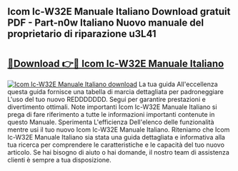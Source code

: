 ## Icom Ic-W32E Manuale Italiano Download gratuit PDF - Part-n0w Italiano Nuovo manuale del proprietario di riparazione u3L41

# <h2><a href="http://dfcgi2.blite.top/?on=Icom+Ic-W32E+Manuale+Italiano">🔗Download 👉🔴 Icom Ic-W32E Manuale Italiano</a></h2>

[![Icom Ic-W32E Manuale Italiano download](https://i.imgur.com/lujVjoI.png)](http://dfcgi2.blite.top/?on=Icom+Ic-W32E+Manuale+Italiano)
La tua guida All'eccellenza questa guida fornisce una tabella di marcia dettagliata per padroneggiare L'uso del tuo nuovo REDDDDDDD. Segui per garantire prestazioni e divertimento ottimali. Note importanti Icom Ic-W32E Manuale Italiano si prega di fare riferimento a tutte le informazioni importanti contenute in questo Manuale. Sperimenta L'efficienza Dell'elenco delle funzionalità mentre usi il tuo nuovo Icom Ic-W32E Manuale Italiano. Riteniamo che Icom Ic-W32E Manuale Italiano sia stata una guida dettagliata e informativa alla tua ricerca per comprendere le caratteristiche e le capacità del tuo nuovo articolo. Se hai bisogno di aiuto o hai domande, il nostro team di assistenza clienti è sempre a tua disposizione.
